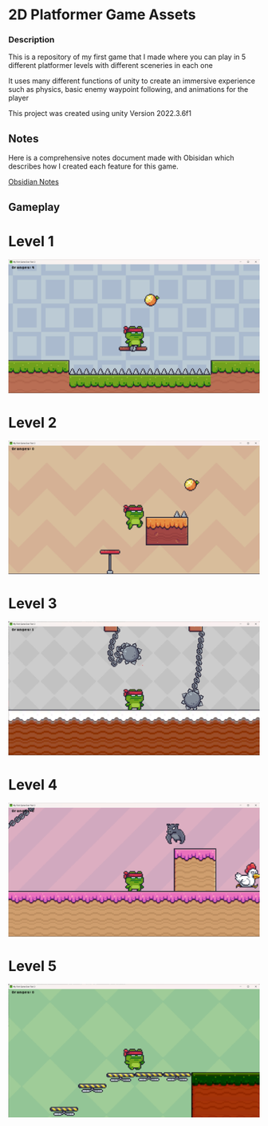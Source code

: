 # 2D Platformer Game Assets
### Description
This is a repository of my first game that I made where you can play in 5 different platformer levels with different sceneries in each one

It uses many different functions of unity to create an immersive experience such as physics, basic enemy waypoint following, and animations for the player

This project was created using unity Version 2022.3.6f1

## Notes
Here is a comprehensive notes document made with Obisidan which describes how I created each feature for this game.

[Obsidian Notes](https://share.note.sx/b64ivmyw#tYDGPSMja7n7dA342L7FLSscNwvZ0XsjSTFZEg5oOKc)


## Gameplay
# Level 1
![2D Platformer Gameplay](Screenshots/2D_Platformer_Game_lvl1.png)

# Level 2
![2D Platformer Gameplay](Screenshots/2D_Platformer_Game_lvl2.png)

# Level 3
![2D Platformer Gameplay](Screenshots/2D_Platformer_Game_lvl3.png)

# Level 4
![2D Platformer Gameplay](Screenshots/2D_Platformer_Game_lvl4.png)

# Level 5
![2D Platformer Gameplay](Screenshots/2D_Platformer_Game_lvl5.png)









